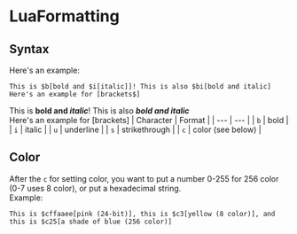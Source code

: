 # LuaFormatting
## Syntax
Here's an example:
```
This is $b[bold and $i[italic]]! This is also $bi[bold and italic]
Here's an example for [brackets$]
```
This is **bold and *italic***! This is also ***bold and italic***  
Here's an example for \[brackets\]
| Character | Format |
| --- | --- |
| `b` | bold |
| `i` | italic |
| `u` | underline |
| `s` | strikethrough |
| `c` | color (see below) |
## Color
After the `c` for setting color, you want to put a number 0-255 for 256 color (0-7 uses 8 color), or put a hexadecimal string.  
Example:
```
This is $cffaaee[pink (24-bit)], this is $c3[yellow (8 color)], and this is $c25[a shade of blue (256 color)]
```

